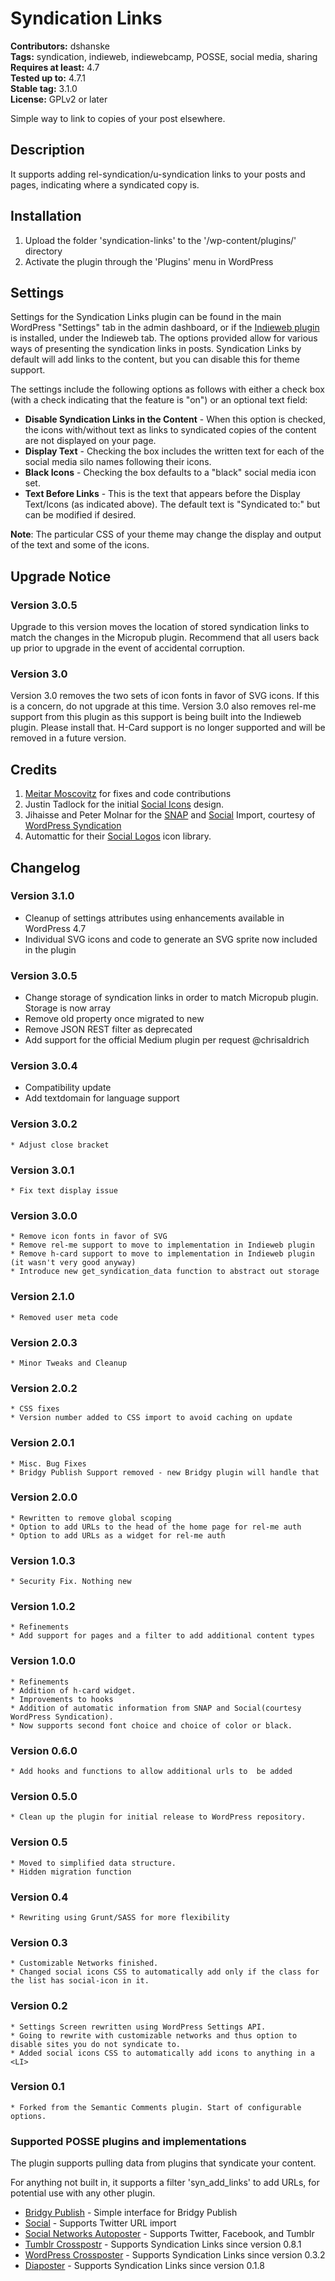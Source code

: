 # Syndication Links #
**Contributors:** dshanske  
**Tags:** syndication, indieweb, indiewebcamp, POSSE, social media, sharing  
**Requires at least:** 4.7  
**Tested up to:** 4.7.1  
**Stable tag:** 3.1.0  
**License:** GPLv2 or later  

Simple way to link to copies of your post elsewhere.

## Description ##

It supports adding rel-syndication/u-syndication links to your posts and pages, indicating where a syndicated copy is.

## Installation ##

1. Upload the folder 'syndication-links' to the '/wp-content/plugins/' directory
2. Activate the plugin through the 'Plugins' menu in WordPress



## Settings ##

Settings for the Syndication Links plugin can be found in the main WordPress "Settings" tab in the
admin dashboard, or if the [Indieweb plugin](https://wordpress.org/plugins/indieweb) is installed, under the Indieweb tab. The options provided allow for various ways of presenting the syndication links in posts. Syndication Links by default will add links to the content, but you can disable this for theme support.

The settings include the following options as follows with either a check box (with a check indicating that the feature is "on") or an optional text field:

* **Disable Syndication Links in the Content**	- When this option is checked, the icons with/without text as links to syndicated copies of the content are not displayed on your page.
* **Display Text** - Checking the box includes the written text for each of the social media silo names following their icons.
* **Black Icons** - Checking the box defaults to a "black" social media icon set. 
* **Text Before Links** - This is the text that appears before the Display Text/Icons (as indicated above). The default text is "Syndicated to:" but can be modified if desired.

**Note**: The particular CSS of your theme may change the display and output of the text and some of the icons.

## Upgrade Notice ##

### Version 3.0.5 ###

Upgrade to this version moves the location of stored syndication links to match the changes in the Micropub plugin. Recommend
that all users back up prior to upgrade in the event of accidental corruption.

### Version 3.0 ###

Version 3.0 removes the two sets of icon fonts in favor of SVG icons. If this is a concern, do not upgrade at this time. Version 3.0 also removes
rel-me support from this plugin as this support is being built into the Indieweb plugin. Please install that. H-Card support is no longer
supported and will be removed in a future version.

## Credits ##

1. [Meitar Moscovitz](https://github.com/meitar) for fixes and code contributions
2. Justin Tadlock for the initial [Social Icons](http://justintadlock.com/archives/2013/08/14/social-nav-menus-part-2)
design.
3. Jihaisse and Peter Molnar for the [SNAP](https://wordpress.org/plugins/social-networks-auto-poster-facebook-twitter-g/) and [Social](https://github.com/crowdfavorite/wp-social) Import, courtesy of [WordPress Syndication](https://github.com/jihaisse/wordpress-syndication)
4. Automattic for their [Social Logos](https://github.com/Automattic/social-logos/) icon library.

## Changelog ##

### Version 3.1.0 ###

* Cleanup of settings attributes using enhancements available in WordPress 4.7
* Individual SVG icons and code to generate an SVG sprite now included in the plugin

### Version 3.0.5 ###

* Change storage of syndication links in order to match Micropub plugin. Storage is now array
* Remove old property once migrated to new
* Remove JSON REST filter as deprecated
* Add support for the official Medium plugin per request @chrisaldrich

### Version 3.0.4 ###

* Compatibility update
* Add textdomain for language support

### Version 3.0.2 ###
	* Adjust close bracket

### Version 3.0.1 ###
	* Fix text display issue

### Version 3.0.0 ###
	* Remove icon fonts in favor of SVG
	* Remove rel-me support to move to implementation in Indieweb plugin
	* Remove h-card support to move to implementation in Indieweb plugin (it wasn't very good anyway)
	* Introduce new get_syndication_data function to abstract out storage

### Version 2.1.0 ###
	* Removed user meta code

### Version 2.0.3 ###
	* Minor Tweaks and Cleanup

### Version 2.0.2 ###
	* CSS fixes
	* Version number added to CSS import to avoid caching on update

### Version 2.0.1 ###
	* Misc. Bug Fixes
	* Bridgy Publish Support removed - new Bridgy plugin will handle that

### Version 2.0.0 ###
	* Rewritten to remove global scoping
	* Option to add URLs to the head of the home page for rel-me auth
	* Option to add URLs as a widget for rel-me auth

### Version 1.0.3 ###
	* Security Fix. Nothing new
### Version 1.0.2 ###
	* Refinements
	* Add support for pages and a filter to add additional content types
### Version 1.0.0 ###
	* Refinements
	* Addition of h-card widget. 
	* Improvements to hooks
	* Addition of automatic information from SNAP and Social(courtesy WordPress Syndication). 
	* Now supports second font choice and choice of color or black.
### Version 0.6.0 ###
	* Add hooks and functions to allow additional urls to  be added
### Version 0.5.0 ###
	* Clean up the plugin for initial release to WordPress repository.
### Version 0.5 ###
	* Moved to simplified data structure. 
	* Hidden migration function
### Version 0.4 ###
	* Rewriting using Grunt/SASS for more flexibility
### Version 0.3 ###
	* Customizable Networks finished. 
	* Changed social icons CSS to automatically add only if the class for the list has social-icon in it.
### Version 0.2 ###
	* Settings Screen rewritten using WordPress Settings API. 
	* Going to rewrite with customizable networks and thus option to disable sites you do not syndicate to. 
	* Added social icons CSS to automatically add icons to anything in a <LI>
### Version 0.1 ###
	* Forked from the Semantic Comments plugin. Start of configurable options.

### Supported POSSE plugins and implementations ###

The plugin supports pulling data from plugins that syndicate your content.

For anything not built in, it supports a filter 'syn_add_links' to add URLs,
for potential use with any other plugin.


* [Bridgy Publish](https://wordpress.org/plugins/bridgy-publish) - Simple interface for Bridgy Publish
* [Social](https://wordpress.org/plugins/social/) - Supports Twitter URL import
* [Social Networks Autoposter](https://wordpress.org/plugins/social-networks-auto-poster-facebook-twitter-g/) - Supports Twitter, Facebook, and Tumblr
* [Tumblr Crosspostr](https://wordpress.org/plugins/tumblr-crosspostr) - Supports Syndication Links since version 0.8.1
* [WordPress Crossposter](https://wordpress.org/plugins/wp-crosspost) - Supports Syndication Links since version 0.3.2
* [Diaposter](https://wordpress.org/plugins/diasposter/) - Supports Syndication Links since version 0.1.8
